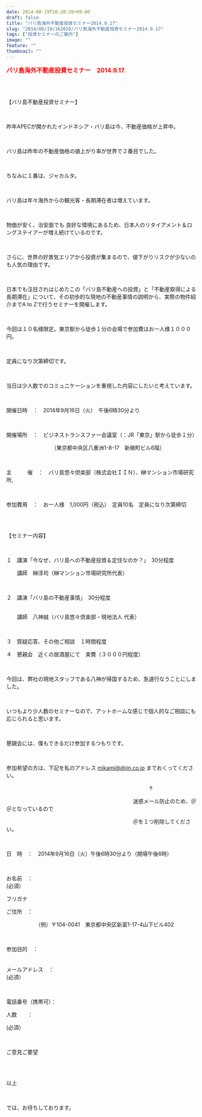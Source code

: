 ```yaml
---
date: 2014-08-19T16:20:28+09:00
draft: false
title: "バリ島海外不動産投資セミナー2014.9.17"
slug: "2014/08/19/162028/バリ島海外不動産投資セミナー2014.9.17"
tags: ["投資セミナーのご案内"]
image: ""
feature: ""
thumbnail: ""
---
```

<p><font color="#ff0000" size="3"><strong>バリ島海外不動産投資セミナー　2014.9.17.</strong></font></p><br/><br/><p>【バリ島不動産投資セミナー】</p><br/><p>昨年APECが開かれたインドネシア・バリ島は今、不動産価格が上昇中。</p><br/><p>バリ島は昨年の不動産価格の値上がり率が世界で２番目でした。</p><br/><p>ちなみに１番は、ジャカルタ。</p><br/><p>バリ島は年々海外からの観光客・長期滞在者は増えています。</p><br/><p>物価が安く、治安面でも 良好な環境にあるため、日本人のリタイアメント＆ロングステイアーが増え続けているのです。</p><br/><p>さらに、世界の好景気エリアから投資が集まるので、値下がりリスクが少ないのも人気の理由です。</p><br/><p>日本でも注目されはじめたこの「バリ島不動産への投資」と「不動産取得による長期滞在」について、その初歩的な現地の不動産事情の説明から、実際の物件紹介までA to Zで行うセミナーを開催します。</p><br/><p>今回は１０名様限定。東京駅から徒歩１分の会場で参加費はお一人様１０００円。</p><br/><p>定員になり次第締切です。</p><br/><p>当日は少人数でのコミュニケーションを重視した内容にしたいと考えています。</p><br/><p>開催日時　：　2014年9月16日（火）　午後6時30分より</p><br/><p>開催場所　：　ビジネストランスファー会議室（：JR「東京」駅から徒歩１分）　</p><p>　　　　　　　　　（東京都中央区八重洲1-8-17　新槇町ビル6階）</p><br/><p>主　　　催　：　バリ島悠々倶楽部（株式会社ＩＩＮ）、榊マンション市場研究所,</p><br/><p>参加費用　：　お一人様　1,000円（税込）　定員10名　定員になり次第締切</p><br/><br/><p>【セミナー内容】</p><br/><p>１　講演「今なぜ、バリ島への不動産投資＆定住なのか？」　30分程度<br/> </p><p>　　講師　榊淳司（榊マンション市場研究所代表）</p><br/><p>２　講演「バリ島の不動産事情」　30分程度</p><p><br/>　　講師　八神誠（バリ島悠々倶楽部・現地法人 代表）</p><br/><p>３　質疑応答、その他ご相談　１時間程度<br/></p><p>４　懇親会　近くの居酒屋にて　実費（３０００円程度）</p><br/><p>今回は、弊社の現地スタッフである八神が帰国するため、急遽行なうことにしました。</p><br/><p>いつもより少人数のセミナーなので、アットホームな感じで個人的なご相談にも応じられると思います。</p><br/><p>懇親会には、僕もできるだけ参加するつもりです。</p><br/><p>参加希望の方は、下記を私のアドレス <a href="mailto:mikami@@iin.co.jp">mikami@@iin.co.jp</a> までおくってください。</p><p>　　　　　　　　　　　　　　　　　　　　　　　　　　　↑</p><p>　　　　　　　　　　　　　　　　　　　　　　　　迷惑メール防止のため、＠＠となっているので</p><p>　　　　　　　　　　　　　　　　　　　　　　　　＠を１つ削除してください。</p><br/><p>日　時　：　2014年9月16日（火）午後6時30分より（開場午後6時） </p><br/><p>お名前　：<br/> (必須）  </p><p>フリガナ<br/>   </p><p>ご住所　：</p><p>　　　　　　（例）〒104-0041　東京都中央区新富1-17-4山下ビル402  </p><br/><p>参加目的　：<br/> 　　　　　  </p><p>メールアドレス　：<br/> (必須）  </p><br/><p>電話番号（携帯可）：<br/>  </p><p>人数　　：</p><p> (必須） </p><br/><p>ご意見ご要望<br/> </p><br/><br/><p>以上</p><br/><p>では、お待ちしております。</p>

